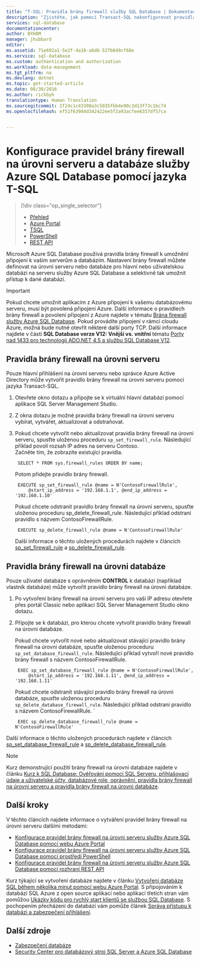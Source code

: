 ```yaml
---
title: "T-SQL: Pravidla brány firewall služby SQL Database | Dokumentace Microsoftu"
description: "Zjistěte, jak pomocí Transact-SQL nakonfigurovat pravidla brány firewall na úrovni serveru a databáze pro IP adresy, ze kterých se přistupuje k databázím Azure SQL."
services: sql-database
documentationcenter: 
author: BYHAM
manager: jhubbard
editor: 
ms.assetid: 71e692a1-5e2f-4a18-a6d6-527b849cf68e
ms.service: sql-database
ms.custom: authentication and authorization
ms.workload: data-management
ms.tgt_pltfrm: na
ms.devlang: dotnet
ms.topic: get-started-article
ms.date: 08/30/2016
ms.author: rickbyh
translationtype: Human Translation
ms.sourcegitcommit: 2f24c1c43300a3c5035fbb4e90c3d13f73c1bc74
ms.openlocfilehash: ef51f63984d342422ee5f2a93acfee6357df57ca


---
```

# <a name="configure-azure-sql-database-server-level-and-database-level-firewall-rules-using-t-sql"></a>Konfigurace pravidel brány firewall na úrovni serveru a databáze služby Azure SQL Database pomocí jazyka T-SQL
> [!div class="op_single_selector"]
> * [Přehled](sql-database-firewall-configure.md)
> * [Azure Portal](sql-database-configure-firewall-settings.md)
> * [TSQL](sql-database-configure-firewall-settings-tsql.md)
> * [PowerShell](sql-database-configure-firewall-settings-powershell.md)
> * [REST API](sql-database-configure-firewall-settings-rest.md)
> 
> 

Microsoft Azure SQL Database používá pravidla brány firewall k umožnění připojení k vašim serverům a databázím. Nastavení brány firewall můžete definovat na úrovni serveru nebo databáze pro hlavní nebo uživatelskou databázi na serveru služby Azure SQL Database a selektivně tak umožnit přístup k dané databázi.

> [!IMPORTANT]
> Pokud chcete umožnit aplikacím z Azure připojení k vašemu databázovému serveru, musí být povolená připojení Azure. Další informace o pravidlech brány firewall a povolení připojení z Azure najdete v tématu [Brána firewall služby Azure SQL Database](sql-database-firewall-configure.md). Pokud provádíte připojení v rámci cloudu Azure, možná bude nutné otevřít některé další porty TCP. Další informace najdete v části **SQL Database verze V12: Vnější vs. vnitřní** tématu [Porty nad 1433 pro technologii ADO.NET 4.5 a službu SQL Database V12](sql-database-develop-direct-route-ports-adonet-v12.md).
> 
> 

## <a name="server-level-firewall-rules"></a>Pravidla brány firewall na úrovni serveru
Pouze hlavní přihlášení na úrovni serveru nebo správce Azure Active Directory může vytvořit pravidlo brány firewall na úrovni serveru pomocí jazyka Transact-SQL.

1. Otevřete okno dotazu a připojte se k virtuální hlavní databázi pomocí aplikace SQL Server Management Studio.
2. Z okna dotazu je možné pravidla brány firewall na úrovni serveru vybírat, vytvářet, aktualizovat a odstraňovat.
3. Pokud chcete vytvořit nebo aktualizovat pravidla brány firewall na úrovni serveru, spusťte uloženou proceduru `sp_set_firewall_rule`. Následující příklad povolí rozsah IP adres na serveru Contoso.<br/>Začněte tím, že zobrazíte existující pravidla.
   
        SELECT * FROM sys.firewall_rules ORDER BY name;
   
    Potom přidejte pravidlo brány firewall.
   
        EXECUTE sp_set_firewall_rule @name = N'ContosoFirewallRule',
            @start_ip_address = '192.168.1.1', @end_ip_address = '192.168.1.10'
   
    Pokud chcete odstranit pravidlo brány firewall na úrovni serveru, spusťte uloženou proceduru sp_delete_firewall_rule. Následující příklad odstraní pravidlo s názvem ContosoFirewallRule.
   
        EXECUTE sp_delete_firewall_rule @name = N'ContosoFirewallRule'
   
   Další informace o těchto uložených procedurách najdete v článcích [sp_set_firewall_rule](https://msdn.microsoft.com/library/dn270017.aspx) a [sp_delete_firewall_rule](https://msdn.microsoft.com/library/dn270024.aspx).

## <a name="database-level-firewall-rules"></a>Pravidla brány firewall na úrovni databáze
Pouze uživatel databáze s oprávněním **CONTROL** k databázi (například vlastník databáze) může vytvořit pravidlo brány firewall na úrovni databáze.

1. Po vytvoření brány firewall na úrovni serveru pro vaši IP adresu otevřete přes portál Classic nebo aplikaci SQL Server Management Studio okno dotazu.
2. Připojte se k databázi, pro kterou chcete vytvořit pravidlo brány firewall na úrovni databáze.
   
    Pokud chcete vytvořit nové nebo aktualizovat stávající pravidlo brány firewall na úrovni databáze, spusťte uloženou proceduru `sp_set_database_firewall_rule`. Následující příklad vytvoří nové pravidlo brány firewall s názvem ContosoFirewallRule.
   
        EXEC sp_set_database_firewall_rule @name = N'ContosoFirewallRule', 
            @start_ip_address = '192.168.1.11', @end_ip_address = '192.168.1.11'
   
    Pokud chcete odstranit stávající pravidlo brány firewall na úrovni databáze, spusťte uloženou proceduru `sp_delete_database_firewall_rule`. Následující příklad odstraní pravidlo s názvem ContosoFirewallRule.
   `
   
        EXEC sp_delete_database_firewall_rule @name = N'ContosoFirewallRule'

Další informace o těchto uložených procedurách najdete v článcích [sp_set_database_firewall_rule](https://msdn.microsoft.com/library/dn270010.aspx) a [sp_delete_database_firewall_rule](https://msdn.microsoft.com/library/dn270030.aspx).

> [!NOTE]
> Kurz demonstrující použití brány firewall na úrovni databáze najdete v článku [Kurz k SQL Database: Ověřování pomocí SQL Serveru, přihlašovací údaje a uživatelské účty, databázové role, oprávnění, pravidla brány firewall na úrovni serveru a pravidla brány firewall na úrovni databáze](sql-database-control-access-sql-authentication-get-started.md).
>


## <a name="next-steps"></a>Další kroky
V těchto článcích najdete informace o vytváření pravidel brány firewall na úrovni serveru dalšími metodami: 

* [Konfigurace pravidel brány firewall na úrovni serveru služby Azure SQL Database pomocí webu Azure Portal](sql-database-configure-firewall-settings.md)
* [Konfigurace pravidel brány firewall na úrovni serveru služby Azure SQL Database pomocí prostředí PowerShell](sql-database-configure-firewall-settings-powershell.md)
* [Konfigurace pravidel brány firewall na úrovni serveru služby Azure SQL Database pomocí rozhraní REST API](sql-database-configure-firewall-settings-rest.md)

Kurz týkající se vytvoření databáze najdete v článku [Vytvoření databáze SQL během několika minut pomocí webu Azure Portal](sql-database-get-started.md).
S připojováním k databázi SQL Azure z open source aplikací nebo aplikací třetích stran vám pomůžou [Ukázky kódu pro rychlý start klientů se službou SQL Database](https://msdn.microsoft.com/library/azure/ee336282.aspx).
S pochopením přecházení do databází vám pomůže článek [Správa přístupu k databázi a zabezpečení přihlášení](https://msdn.microsoft.com/library/azure/ee336235.aspx).

## <a name="additional-resources"></a>Další zdroje
* [Zabezpečení databáze](sql-database-security-overview.md)
* [Security Center pro databázový stroj SQL Server a Azure SQL Database](https://msdn.microsoft.com/library/bb510589)




<!--HONumber=Jan17_HO3-->


